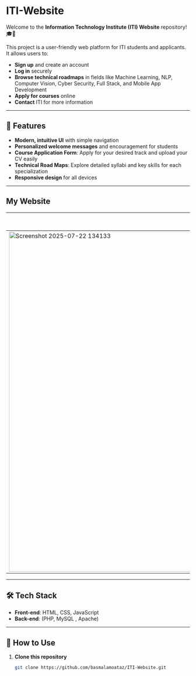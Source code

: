 # ITI-Website

Welcome to the **Information Technology Institute (ITI) Website** repository! 🎓🚀

This project is a user-friendly web platform for ITI students and applicants. It allows users to:
- **Sign up** and create an account
- **Log in** securely
- **Browse technical roadmaps** in fields like Machine Learning, NLP, Computer Vision, Cyber Security, Full Stack, and Mobile App Development
- **Apply for courses** online
- **Contact** ITI for more information

---

## 🌟 Features

- **Modern, intuitive UI** with simple navigation
- **Personalized welcome messages** and encouragement for students
- **Course Application Form**: Apply for your desired track and upload your CV easily
- **Technical Road Maps**: Explore detailed syllabi and key skills for each specialization
- **Responsive design** for all devices

---

## My Website




| Sign Up                     | Login                      | Road Map                  |Road Map for each course (ex: ML)|Course Application               |
|-----------------------------|----------------------------|---------------------------| --------------------------------|----------------------------------|
| <img width="1917" height="929" alt="Screenshot 2025-07-22 134133" src="https://github.com/user-attachments/assets/10068ca7-44cd-47a5-8dd3-7ea61212f2b7" /> | <img width="1912" height="924" alt="Screenshot 2025-07-22 134149" src="https://github.com/user-attachments/assets/636b74ad-3fb0-4a42-a7ce-cbbf67920388" />  | <img width="1917" height="926" alt="Screenshot 2025-07-22 134218" src="https://github.com/user-attachments/assets/23ab533b-ec1f-4ea5-919a-a33fd2665d1b" />| <img width="1877" height="926" alt="Screenshot 2025-07-22 135525" src="https://github.com/user-attachments/assets/d8fb15e7-29a4-473c-95b3-32599072fba2" />| |<img width="1908" height="924" alt="Screenshot 2025-07-22 134410" src="https://github.com/user-attachments/assets/aaad3118-4755-4c96-9ac4-592d10c06f95" />  |





---


## 🛠️ Tech Stack

- **Front-end**: HTML, CSS, JavaScript
- **Back-end**: (PHP, MySQL , Apache)


---

## 🚦 How to Use

1. **Clone this repository**  
   ```bash
   git clone https://github.com/basmalamoataz/ITI-Website.git
